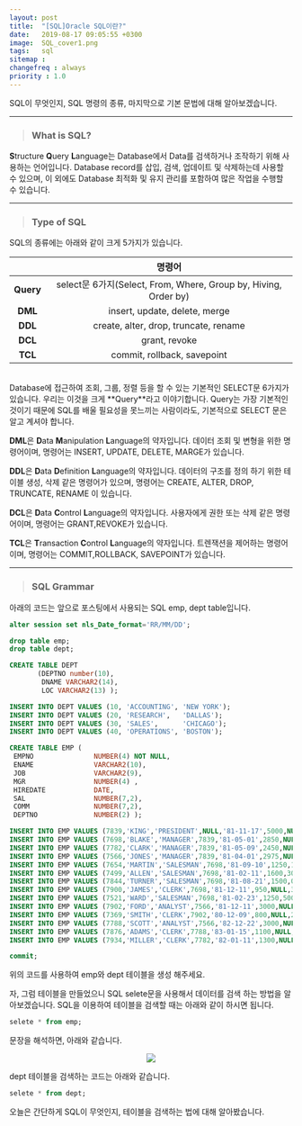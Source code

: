 ```yaml
---
layout: post
title:  "[SQL]Oracle SQL이란?"
date:   2019-08-17 09:05:55 +0300
image:  SQL_cover1.png
tags:   sql
sitemap :
changefreq : always
priority : 1.0
---
```



SQL이 무엇인지, SQL 명령의 종류, 마지막으로 기본 문법에 대해 알아보겠습니다. 

--------


> ### What is SQL?

 **S**tructure **Q**uery **L**anguage는 Database에서 Data를 검색하거나 조작하기 위해 사용하는 언어입니다. Database record를 삽입, 검색, 업데이트 및 삭제하는데 사용할 수 있으며, 이 외에도 Database 최적화 및 유지 관리를 포함하여 많은 작업을 수행할 수 있습니다.  


--------


> ### Type of SQL

SQL의 종류에는 아래와 같이 크게 5가지가 있습니다.  
  

|  <center></center> |  <center>명령어</center> | 
|:--------:|:--------:|
|**Query**| <center>select문 6가지(Select, From, Where, Group by, Hiving, Order by)</center> |
|**DML**| <center>insert, update, delete, merge</center> |
|**DDL**| <center>create, alter, drop, truncate, rename</center> |
|**DCL**| <center>grant, revoke</center> |
|**TCL**| <center> commit, rollback, savepoint</center> |

<br> 
Database에 접근하여 조회, 그룹, 정렬 등을 할 수 있는 기본적인 SELECT문 6가지가 있습니다. 우리는 이것을 크게  **Query**라고 이야기합니다. Query는 가장 기본적인 것이기 때문에 SQL를 배울 필요성을 못느끼는 사람이라도, 기본적으로 SELECT 문은 알고 계셔야 합니다.  

**DML**은 **D**ata **M**anipulation **L**anguage의 약자입니다. 데이터 조회 및 변형을 위한 명령어이며, 명령어는 INSERT, UPDATE, DELETE, MARGE가 있습니다. 

**DDL**은 **D**ata **D**efinition **L**anguage의 약자입니다. 데이터의 구조를 정의 하기 위한 테이블 생성, 삭제 같은 명령어가 있으며, 명령어는 CREATE, ALTER, DROP, TRUNCATE, RENAME 이 있습니다. 

**DCL**은 **D**ata **C**ontrol **L**anguage의 약자입니다. 사용자에게 권한 또는 삭제 같은 명령어이며, 명령어는 GRANT,REVOKE가 있습니다. 

**TCL**은 **T**ransaction **C**ontrol **L**anguage의 약자입니다. 트렌잭션을 제어하는 명령어이며, 명령어는 COMMIT,ROLLBACK, SAVEPOINT가 있습니다.


--------  


> ### SQL Grammar

아래의 코드는 앞으로 포스팅에서 사용되는 SQL emp, dept table입니다.  

```sql
alter session set nls_Date_format='RR/MM/DD';

drop table emp;
drop table dept;

CREATE TABLE DEPT
       (DEPTNO number(10),
        DNAME VARCHAR2(14),
        LOC VARCHAR2(13) );

INSERT INTO DEPT VALUES (10, 'ACCOUNTING', 'NEW YORK');
INSERT INTO DEPT VALUES (20, 'RESEARCH',   'DALLAS');
INSERT INTO DEPT VALUES (30, 'SALES',      'CHICAGO');
INSERT INTO DEPT VALUES (40, 'OPERATIONS', 'BOSTON');

CREATE TABLE EMP (
 EMPNO               NUMBER(4) NOT NULL,
 ENAME               VARCHAR2(10),
 JOB                 VARCHAR2(9),
 MGR                 NUMBER(4) ,
 HIREDATE            DATE,
 SAL                 NUMBER(7,2),
 COMM                NUMBER(7,2),
 DEPTNO              NUMBER(2) );

INSERT INTO EMP VALUES (7839,'KING','PRESIDENT',NULL,'81-11-17',5000,NULL,10);
INSERT INTO EMP VALUES (7698,'BLAKE','MANAGER',7839,'81-05-01',2850,NULL,30);
INSERT INTO EMP VALUES (7782,'CLARK','MANAGER',7839,'81-05-09',2450,NULL,10);
INSERT INTO EMP VALUES (7566,'JONES','MANAGER',7839,'81-04-01',2975,NULL,20);
INSERT INTO EMP VALUES (7654,'MARTIN','SALESMAN',7698,'81-09-10',1250,1400,30);
INSERT INTO EMP VALUES (7499,'ALLEN','SALESMAN',7698,'81-02-11',1600,300,30);
INSERT INTO EMP VALUES (7844,'TURNER','SALESMAN',7698,'81-08-21',1500,0,30);
INSERT INTO EMP VALUES (7900,'JAMES','CLERK',7698,'81-12-11',950,NULL,30);
INSERT INTO EMP VALUES (7521,'WARD','SALESMAN',7698,'81-02-23',1250,500,30);
INSERT INTO EMP VALUES (7902,'FORD','ANALYST',7566,'81-12-11',3000,NULL,20);
INSERT INTO EMP VALUES (7369,'SMITH','CLERK',7902,'80-12-09',800,NULL,20);
INSERT INTO EMP VALUES (7788,'SCOTT','ANALYST',7566,'82-12-22',3000,NULL,20);
INSERT INTO EMP VALUES (7876,'ADAMS','CLERK',7788,'83-01-15',1100,NULL,20);
INSERT INTO EMP VALUES (7934,'MILLER','CLERK',7782,'82-01-11',1300,NULL,10);

commit;
```


위의 코드를 사용하여 emp와 dept 테이블을 생성 해주세요.

자, 그럼 테이블을 만들었으니 SQL selete문을 사용해서 데이터를 검색 하는 방법을 알아보겠습니다.
SQL을 이용하여 테이블을 검색할 때는 아래와 같이 하시면 됩니다.

```sql
selete * from emp;
```


문장을 해석하면, 아래와 같습니다.  
 

<center><img src="{{ site.baseurl }}/images/selete.png" ></center>  


dept 테이블을 검색하는 코드는 아래와 같습니다.  

```sql
selete * from dept;
```  


오늘은 간단하게 SQL이 무엇인지, 테이블을 검색하는 법에 대해 알아봤습니다.
